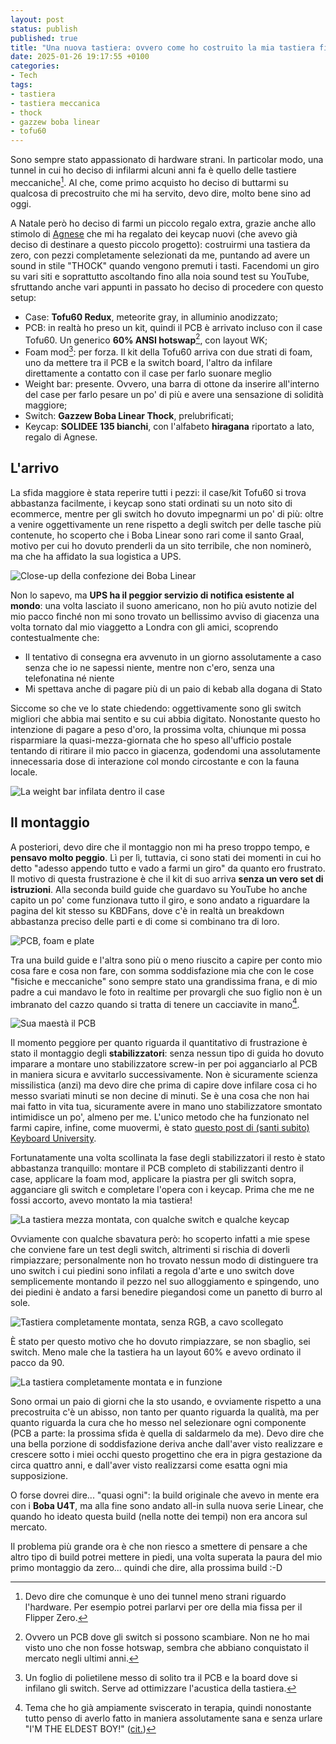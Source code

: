 ```yaml
---
layout: post
status: publish
published: true
title: "Una nuova tastiera: ovvero come ho costruito la mia tastiera finale" 
date: 2025-01-26 19:17:55 +0100
categories: 
- Tech
tags: 
- tastiera
- tastiera meccanica
- thock
- gazzew boba linear
- tofu60
---
```


Sono sempre stato appassionato di hardware strani. In particolar modo, una tunnel in cui ho deciso di infilarmi alcuni anni fa è quello delle tastiere meccaniche[^1]. Al che, come primo acquisto ho deciso di buttarmi su qualcosa di precostruito che mi ha servito, devo dire, molto bene sino ad oggi.

A Natale però ho deciso di farmi un piccolo regalo extra, grazie anche allo stimolo di [Agnese](http://www.killbilla.it/) che mi ha regalato dei keycap nuovi (che avevo già deciso di destinare a questo piccolo progetto): costruirmi una tastiera da zero, con pezzi completamente selezionati da me, puntando ad avere un sound in stile "THOCK" quando vengono premuti i tasti. Facendomi un giro su vari siti e soprattutto ascoltando fino alla noia sound test su YouTube, sfruttando anche vari appunti in passato ho deciso di procedere con questo setup:

- Case: **Tofu60 Redux**, meteorite gray, in alluminio anodizzato;
- PCB: in realtà ho preso un kit, quindi il PCB è arrivato incluso con il case Tofu60. Un generico **60% ANSI hotswap**[^2], con layout WK;
- Foam mod[^3]: per forza. Il kit della Tofu60 arriva con due strati di foam, uno da mettere tra il PCB e la switch board, l'altro da infilare direttamente a contatto con il case per farlo suonare meglio
- Weight bar: presente. Ovvero, una barra di ottone da inserire all'interno del case per farlo pesare un po' di più e avere una sensazione di solidità maggiore;
- Switch: **Gazzew Boba Linear Thock**, prelubrificati;
- Keycap: **SOLIDEE 135 bianchi**, con l'alfabeto **hiragana** riportato a lato, regalo di Agnese.

## L'arrivo
La sfida maggiore è stata reperire tutti i pezzi: il case/kit Tofu60 si trova abbastanza facilmente, i keycap sono stati ordinati su un noto sito di ecommerce, mentre per gli switch ho dovuto impegnarmi un po' di più: oltre a venire oggettivamente un rene rispetto a degli switch per delle tasche più contenute, ho scoperto che i Boba Linear sono rari come il santo Graal, motivo per cui ho dovuto prenderli da un sito terribile, che non nominerò, ma che ha affidato la sua logistica a UPS.

![Close-up della confezione dei Boba Linear](https://gitlab.com/dottorblaster/blog-images/-/raw/master/images/new-keeb/2025-01-26_18-38-04_673.jpeg)

Non lo sapevo, ma **UPS ha il peggior servizio di notifica esistente al mondo**: una volta lasciato il suono americano, non ho più avuto notizie del mio pacco finché non mi sono trovato un bellissimo avviso di giacenza una volta tornato dal mio viaggetto a Londra con gli amici, scoprendo contestualmente che:

- Il tentativo di consegna era avvenuto in un giorno assolutamente a caso senza che io ne sapessi niente, mentre non c'ero, senza una telefonatina né niente
- Mi spettava anche di pagare più di un paio di kebab alla dogana di Stato

Siccome so che ve lo state chiedendo: oggettivamente sono gli switch migliori che abbia mai sentito e su cui abbia digitato. Nonostante questo ho intenzione di pagare a peso d'oro, la prossima volta, chiunque mi possa risparmiare la quasi-mezza-giornata che ho speso all'ufficio postale tentando di ritirare il mio pacco in giacenza, godendomi una assolutamente innecessaria dose di interazione col mondo circostante e con la fauna locale.

![La weight bar infilata dentro il case](https://gitlab.com/dottorblaster/blog-images/-/raw/master/images/new-keeb/2025-01-24_15-44-21_690.jpeg)

## Il montaggio
A posteriori, devo dire che il montaggio non mi ha preso troppo tempo, e **pensavo molto peggio**. Lì per lì, tuttavia, ci sono stati dei momenti in cui ho detto "adesso appendo tutto e vado a farmi un giro" da quanto ero frustrato. Il motivo di questa frustrazione è che il kit di suo arriva **senza un vero set di istruzioni**. Alla seconda build guide che guardavo su YouTube ho anche capito un po' come funzionava tutto il giro, e sono andato a riguardare la pagina del kit stesso su KBDFans, dove c'è in realtà un breakdown abbastanza preciso delle parti e di come si combinano tra di loro.

![PCB, foam e plate](https://gitlab.com/dottorblaster/blog-images/-/raw/master/images/new-keeb/2025-01-24_15-44-03_420.jpeg)

Tra una build guide e l'altra sono più o meno riuscito a capire per conto mio cosa fare e cosa non fare, con somma soddisfazione mia che con le cose "fisiche e meccaniche" sono sempre stato una grandissima frana, e di mio padre a cui mandavo le foto in realtime per provargli che suo figlio non è un imbranato del cazzo quando si tratta di tenere un cacciavite in mano[^4].

![Sua maestà il PCB](https://gitlab.com/dottorblaster/blog-images/-/raw/master/images/new-keeb/2025-01-24_16-55-11_095.jpeg)

Il momento peggiore per quanto riguarda il quantitativo di frustrazione è stato il montaggio degli **stabilizzatori**: senza nessun tipo di guida ho dovuto imparare a montare uno stabilizzatore screw-in per poi agganciarlo al PCB in maniera sicura e avvitarlo successivamente. Non è sicuramente scienza missilistica (anzi) ma devo dire che prima di capire dove infilare cosa ci ho messo svariati minuti se non decine di minuti. Se è una cosa che non hai mai fatto in vita tua, sicuramente avere in mano uno stabilizzatore smontato intimidisce un po', almeno per me. L'unico metodo che ha funzionato nel farmi capire, infine, come muovermi, è stato [questo post di (santi subito) Keyboard University](https://www.keyboard.university/guides/using-screw-in-stabilizers-7nxj6).

Fortunatamente una volta scollinata la fase degli stabilizzatori il resto è stato abbastanza tranquillo: montare il PCB completo di stabilizzanti dentro il case, applicare la foam mod, applicare la piastra per gli switch sopra, agganciare gli switch e completare l'opera con i keycap. Prima che me ne fossi accorto, avevo montato la mia tastiera!

![La tastiera mezza montata, con qualche switch e qualche keycap](https://gitlab.com/dottorblaster/blog-images/-/raw/master/images/new-keeb/2025-01-24_17-54-09_287.jpeg)

Ovviamente con qualche sbavatura però: ho scoperto infatti a mie spese che conviene fare un test degli switch, altrimenti si rischia di doverli rimpiazzare; personalmente non ho trovato nessun modo di distinguere tra uno switch i cui piedini sono infilati a regola d'arte e uno switch dove semplicemente montando il pezzo nel suo alloggiamento e spingendo, uno dei piedini è andato a farsi benedire piegandosi come un panetto di burro al sole.

![Tastiera completamente montata, senza RGB, a cavo scollegato](https://gitlab.com/dottorblaster/blog-images/-/raw/master/images/new-keeb/2025-01-24_18-07-06_083.jpeg)

È stato per questo motivo che ho dovuto rimpiazzare, se non sbaglio, sei switch. Meno male che la tastiera ha un layout 60% e avevo ordinato il pacco da 90.

![La tastiera completamente montata e in funzione](https://gitlab.com/dottorblaster/blog-images/-/raw/master/images/new-keeb/2025-01-26_18-33-14_583.jpeg)

Sono ormai un paio di giorni che la sto usando, e ovviamente rispetto a una precostruita c'è un abisso, non tanto per quanto riguarda la qualità, ma per quanto riguarda la cura che ho messo nel selezionare ogni componente (PCB a parte: la prossima sfida è quella di saldarmelo da me). Devo dire che una bella porzione di soddisfazione deriva anche dall'aver visto realizzare e crescere sotto i miei occhi questo progettino che era in pigra gestazione da circa quattro anni, e dall'aver visto realizzarsi come esatta ogni mia supposizione.

O forse dovrei dire... "quasi ogni": la build originale che avevo in mente era con i **Boba U4T**, ma alla fine sono andato all-in sulla nuova serie Linear, che quando ho ideato questa build (nella notte dei tempi) non era ancora sul mercato.

Il problema più grande ora è che non riesco a smettere di pensare a che altro tipo di build potrei mettere in piedi, una volta superata la paura del mio primo montaggio da zero... quindi che dire, alla prossima build :-D

[^1]: Devo dire che comunque è uno dei tunnel meno strani riguardo l'hardware. Per esempio potrei parlarvi per ore della mia fissa per il Flipper Zero.

[^2]: Ovvero un PCB dove gli switch si possono scambiare. Non ne ho mai visto uno che non fosse hotswap, sembra che abbiano conquistato il mercato negli ultimi anni.

[^3]: Un foglio di polietilene messo di solito tra il PCB e la board dove si infilano gli switch. Serve ad ottimizzare l'acustica della tastiera.

[^4]: Tema che ho già ampiamente sviscerato in terapia, quindi nonostante tutto penso di averlo fatto in maniera assolutamente sana e senza urlare "I'M THE ELDEST BOY!" ([cit.](https://www.youtube.com/watch?v=es17PtDeHRU)[^5])

[^5]: Occhio se aprite il video che è uno spoiler del finale di una delle mie serie preferite di sempre.
